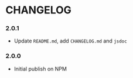 # CHANGELOG

### 2.0.1

- Update `README.md`, add `CHANGELOG.md` and `jsdoc`

### 2.0.0

- Initial publish on NPM

